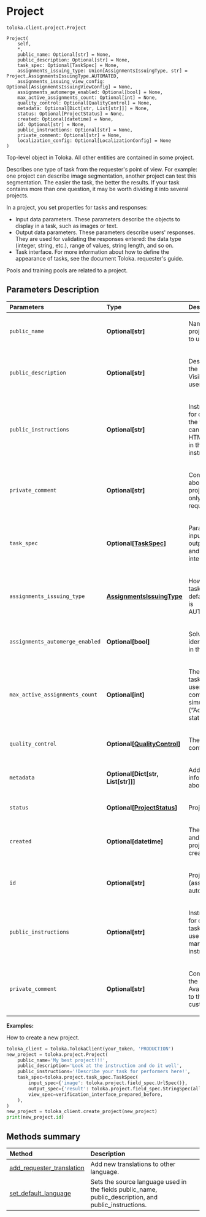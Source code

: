 # Project
`toloka.client.project.Project`

```
Project(
    self,
    *,
    public_name: Optional[str] = None,
    public_description: Optional[str] = None,
    task_spec: Optional[TaskSpec] = None,
    assignments_issuing_type: Union[AssignmentsIssuingType, str] = Project.AssignmentsIssuingType.AUTOMATED,
    assignments_issuing_view_config: Optional[AssignmentsIssuingViewConfig] = None,
    assignments_automerge_enabled: Optional[bool] = None,
    max_active_assignments_count: Optional[int] = None,
    quality_control: Optional[QualityControl] = None,
    metadata: Optional[Dict[str, List[str]]] = None,
    status: Optional[ProjectStatus] = None,
    created: Optional[datetime] = None,
    id: Optional[str] = None,
    public_instructions: Optional[str] = None,
    private_comment: Optional[str] = None,
    localization_config: Optional[LocalizationConfig] = None
)
```

Top-level object in Toloka. All other entities are contained in some project.


Describes one type of task from the requester's point of view. For example: one project can describe image segmentation,
another project can test this segmentation. The easier the task, the better the results. If your task contains more
than one question, it may be worth dividing it into several projects.

In a project, you set properties for tasks and responses:
* Input data parameters. These parameters describe the objects to display in a task, such as images or text.
* Output data parameters. These parameters describe users' responses. They are used for validating the
    responses entered: the data type (integer, string, etc.), range of values, string length, and so on.
* Task interface. For more information about how to define the appearance of tasks, see the document
    Toloka. requester's guide.

Pools and training pools are related to a project.

## Parameters Description

| Parameters | Type | Description |
| :----------| :----| :-----------|
`public_name`|**Optional\[str\]**|<p>Name of the project. Visible to users.</p>
`public_description`|**Optional\[str\]**|<p>Description of the project. Visible to users.</p>
`public_instructions`|**Optional\[str\]**|<p>Instructions for completing the task. You can use any HTML markup in the instructions.</p>
`private_comment`|**Optional\[str\]**|<p>Comments about the project. Visible only to the requester.</p>
`task_spec`|**Optional\[[TaskSpec](toloka.client.project.task_spec.TaskSpec.md)\]**|<p>Parameters for input and output data and the task interface.</p>
`assignments_issuing_type`|**[AssignmentsIssuingType](toloka.client.project.Project.AssignmentsIssuingType.md)**|<p>How to assign tasks. The default value is AUTOMATED.</p>
`assignments_automerge_enabled`|**Optional\[bool\]**|<p>Solve merging identical tasks in the project.</p>
`max_active_assignments_count`|**Optional\[int\]**|<p>The number of task suites the user can complete simultaneously (“Active” status)</p>
`quality_control`|**Optional\[[QualityControl](toloka.client.quality_control.QualityControl.md)\]**|<p>The quality control rule.</p>
`metadata`|**Optional\[Dict\[str, List\[str\]\]\]**|<p>Additional information about project.</p>
`status`|**Optional\[[ProjectStatus](toloka.client.project.Project.ProjectStatus.md)\]**|<p>Project status.</p>
`created`|**Optional\[datetime\]**|<p>The UTC date and time the project was created.</p>
`id`|**Optional\[str\]**|<p>Project ID (assigned automatically).</p>
`public_instructions`|**Optional\[str\]**|<p>Instructions for completing tasks. You can use any HTML markup in the instructions.</p>
`private_comment`|**Optional\[str\]**|<p>Comment on the project. Available only to the customer.</p>

**Examples:**

How to create a new project.

```python
toloka_client = toloka.TolokaClient(your_token, 'PRODUCTION')
new_project = toloka.project.Project(
    public_name='My best project!!!',
    public_description='Look at the instruction and do it well',
    public_instructions='!Describe your task for performers here!',
    task_spec=toloka.project.task_spec.TaskSpec(
        input_spec={'image': toloka.project.field_spec.UrlSpec()},
        output_spec={'result': toloka.project.field_spec.StringSpec(allowed_values=['OK', 'BAD'])},
        view_spec=verification_interface_prepared_before,
    ),
)
new_project = toloka_client.create_project(new_project)
print(new_project.id)
```
## Methods summary

| Method | Description |
| :------| :-----------|
[add_requester_translation](toloka.client.project.Project.add_requester_translation.md)| Add new translations to other language.
[set_default_language](toloka.client.project.Project.set_default_language.md)| Sets the source language used in the fields public_name, public_description, and public_instructions.
